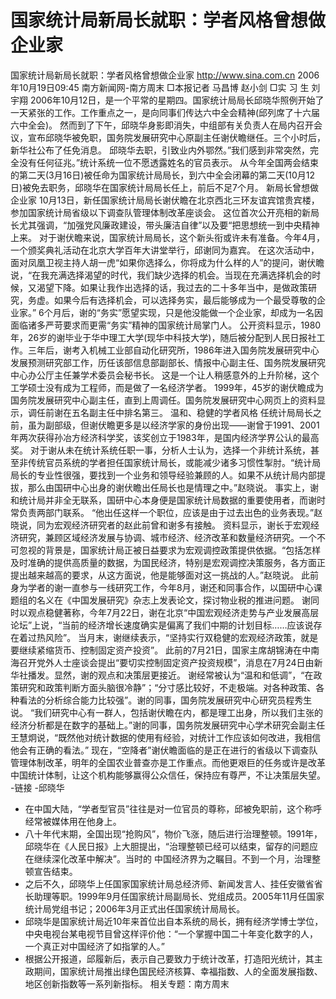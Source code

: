 # 国家统计局新局长就职：学者风格曾想做企业家

国家统计局新局长就职：学者风格曾想做企业家
http://www.sina.com.cn 2006年10月19日09:45 南方新闻网-南方周末
□本报记者 马昌博 赵小剑
□实 习 生 刘宇翔
2006年10月12日，是一个平常的星期四。国家统计局局长邱晓华照例开始了一天紧张的工作。工作重点之一，是向同事们传达六中全会精神(邱列席了十六届六中全会)。
然而到了下午，邱晓华身影即消失，中组部有关负责人在局内召开会议，宣布邱晓华被免职，国务院发展研究中心原副主任谢伏瞻继任。三个小时后，新华社公布了任免消息。
邱晓华去职，引致业内外鄂然。”我们感到非常突然，完全没有任何征兆。”统计系统一位不愿透露姓名的官员表示。
从今年全国两会结束的第二天(3月16日)被任命为国家统计局局长，到六中全会闭幕的第二天(10月12日)被免去职务，邱晓华在国家统计局局长任上，前后不足7个月。
新局长曾想做企业家
10月13日，新任国家统计局局长谢伏瞻在北京西北三环友谊宾馆贵宾楼，参加国家统计局省级以下调查队管理体制改革座谈会。
这位首次公开亮相的新局长尤其强调，“加强党风廉政建设，带头廉洁自律”以及要“把思想统一到中央精神上来。
对于谢伏瞻来说，国家统计局局长，这个新头衔或许未有准备。今年4月，一个颁奖典礼活动在北京大学百年大讲堂举行，邱谢同为嘉宾。
在这次活动中，面对凤凰卫视主持人胡一虎“如果你选择么，你将成为什么样的人”的提问，谢伏瞻说，“在我充满选择渴望的时代，我们缺少选择的机会。当现在充满选择机会的时候，又渴望下降。如果让我作出选择的话，我过去的二十多年当中，是做政策研究，务虚。如果今后有选择机会，可以选择务实，最后能够成为一个最受尊敬的企业家。”
6个月后，谢的“务实”愿望实现，只是他没能做一个企业家，却成为一名因面临诸多严苛要求而更需“务实”精神的国家统计局掌门人。
公开资料显示，1980年，26岁的谢毕业于华中理工大学(现华中科技大学)，随后被分配到人民日报社工作。三年后，谢考入机械工业部自动化研究所，1986年进入国务院发展研究中心发展预测研究部工作，历任该部信息部副部长、情报中心副主任、国务院发展研究中心办公厅主任兼学术委员会秘书长。
这是一个让人稍感意外的上升阶梯，这个工学硕士没有成为工程师，而是做了一名经济学者。
1999年，45岁的谢伏瞻成为国务院发展研究中心副主任，直到上周调任。国务院发展研究中心网页上的资料显示，调任前谢在五名副主任中排名第三。
温和、稳健的学者风格
任统计局局长之前，虽为副部级，但谢伏瞻更多是以经济学家的身份出现——谢曾于1991、2001年两次获得孙冶方经济科学奖，该奖创立于1983年，是国内经济学界公认的最高奖。
对于谢从未在统计系统任职一事，分析人士认为，选择一个非统计系统，甚至非传统官员系统的学者担任国家统计局长，或能减少诸多习惯性掣肘。“统计局局长的专业性很强，要找到一个业务和领导经验兼顾的人。如果不从统计局内部提拔，那么由国研中心出身的谢伏瞻出任局长也是情理之中。”赵晓说。
事实上，谢和统计局并非全无联系，国研中心本身便是国家统计局数据的重要使用者，而谢时常负责两部门联系。
“他出任这样一个职位，应该是由于过去出色的业务表现。”赵晓说，同为宏观经济研究者的赵此前曾和谢多有接触。
资料显示，谢长于宏观经济研究，兼顾区域经济发展与协调、城市经济、经济改革和数量经济研究。一个不可忽视的背景是，国家统计局正被日益要求为宏观调控政策提供依据。“包括怎样及时准确的提供高质量的数据，为国民经济，特别是宏观调控决策服务，各方面正提出越来越高的要求，从这方面说，他是能够面对这一挑战的人。”赵晓说。
此前身为学者的谢一直参与一线研究工作，今年8月，谢还和同事合作，以国研中心课题组的名义在《中国发展研究》杂志上发表论文，探讨物业税的推进问题。
谢同时以观点稳健著称，今年7月22日，谢在北京“中国宏观经济走势与产业发展高层论坛”上说，“当前的经济增长速度确实是偏离了我们中期的计划目标……应该说存在着过热风险”。
当月末，谢继续表示，“坚持实行双稳健的宏观经济政策，就是要继续紧缩货币、控制固定资产投资”。
此前的7月21日，国家主席胡锦涛在中南海召开党外人士座谈会提出“要切实控制固定资产投资规模”，消息在7月24日由新华社播发。显然，谢的观点和决策层更接近。
谢经常被认为“温和和低调”，“在政策研究和政策判断方面头脑很冷静”；“分寸感比较好，不走极端。对各种政策、各种看法的分析综合能力比较强”。谢的同事，国务院发展研究中心研究员程秀生说。
“我们研究中心有一群人，包括谢伏瞻在内，都是理工出身，所以我们主张的经济分析都是在数字的基础上。”谢的同事，国务院发展研究中心学术研究会副主任王慧炯说，“既然他对统计数据的使用有经验，对统计工作应该如何改进，我相信他会有正确的看法。”
现在，“空降者”谢伏瞻面临的是正在进行的省级以下调查队管理体制改革，明年的全国农业普查亦是工作重点。而他更艰巨的任务或许是改革中国统计体制，让这个机构能够赢得公众信任，保持应有尊严，不让决策层失望。
-链接
-邱晓华
- 在中国大陆，“学者型官员”往往是对一位官员的尊称，邱被免职前，这个称呼经常被媒体用在他身上。
- 八十年代末期，全国出现“抢购风”，物价飞涨，随后进行治理整顿。1991年，邱晓华在《人民日报》上大胆提出，“治理整顿已经可以结束，留存的问题应在继续深化改革中解决”。当时的
中国经济界为之瞩目。不到一个月，治理整顿宣告结束。
- 之后不久，邱晓华上任国家国家统计局总经济师、新闻发言人、挂任安徽省省长助理等职。1999年9月任国家统计局副局长、党组成员。2005年11月任国家统计局党组书记；2006年3月正式出任国家统计局局长。
- 邱晓华是国家统计局近10年来首位出自本系统的局长，拥有经济学博士学位，
中央电视台某电视节目曾这样评价他：“一个掌握中国二十年变化数字的人，一个真正对中国经济了如指掌的人。”
- 根据公开报道，邱履新后，表示自己要致力于统计改革，打造阳光统计，其主政期间，国家统计局推出绿色国民经济核算、幸福指数、人的全面发展指数、地区创新指数等一系列新指标。
相关专题：南方周末 

